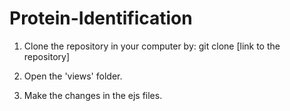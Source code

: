 # Protein-Identification

1. Clone the repository in your computer by: git clone [link to the repository]

2. Open the 'views' folder.

3. Make the changes in the ejs files.
